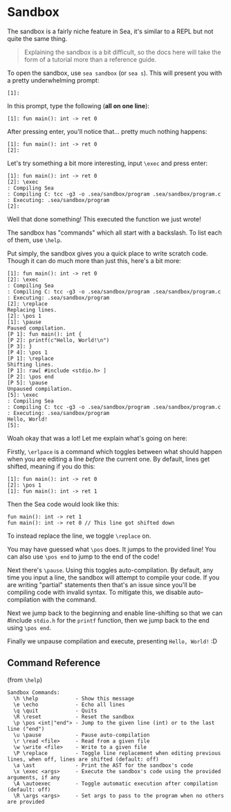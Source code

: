 # Sandbox

The sandbox is a fairly niche feature in Sea, it's similar to a REPL but not
quite the same thing.

> Explaining the sandbox is a bit difficult, so the docs here will take the form
> of a tutorial more than a reference guide.

To open the sandbox, use `sea sandbox` (or `sea s`). This will present you with
a pretty underwhelming prompt:

```
[1]:
```

In this prompt, type the following (**all on one line**):

```
[1]: fun main(): int -> ret 0
```

After pressing enter, you'll notice that... pretty much nothing happens:

```
[1]: fun main(): int -> ret 0
[2]:
```

Let's try something a bit more interesting, input `\exec` and press enter:

```
[1]: fun main(): int -> ret 0
[2]: \exec
: Compiling Sea
: Compiling C: tcc -g3 -o .sea/sandbox/program .sea/sandbox/program.c
: Executing: .sea/sandbox/program
[2]:
```

Well that done something! This executed the function we just wrote!

The sandbox has "commands" which all start with a backslash. To list each of
them, use `\help`.

Put simply, the sandbox gives you a quick place to write scratch code. Though it
can do much more than just this, here's a bit more:

```
[1]: fun main(): int -> ret 0
[2]: \exec
: Compiling Sea
: Compiling C: tcc -g3 -o .sea/sandbox/program .sea/sandbox/program.c
: Executing: .sea/sandbox/program
[2]: \replace
Replacing lines.
[2]: \pos 1
[1]: \pause
Paused compilation.
[P 1]: fun main(): int {
[P 2]: printf(c"Hello, World!\n")
[P 3]: }
[P 4]: \pos 1
[P 1]: \replace
Shifting lines.
[P 1]: raw[ #include <stdio.h> ]
[P 2]: \pos end
[P 5]: \pause
Unpaused compilation.
[5]: \exec
: Compiling Sea
: Compiling C: tcc -g3 -o .sea/sandbox/program .sea/sandbox/program.c
: Executing: .sea/sandbox/program
Hello, World!
[5]:
```

Woah okay that was a lot! Let me explain what's going on here:

Firstly, `\erlpace` is a command which toggles between what should happen when
you are editing a line _before_ the current one. By default, lines get shifted,
meaning if you do this:

```
[1]: fun main(): int -> ret 0
[2]: \pos 1
[1]: fun main(): int -> ret 1
```

Then the Sea code would look like this:

```sea
fun main(): int -> ret 1
fun main(): int -> ret 0 // This line got shifted down
```

To instead replace the line, we toggle `\replace` on.

You may have guessed what `\pos` does. It jumps to the provided line! You can
also use `\pos end` to jump to the end of the code!

Next there's `\pause`. Using this toggles auto-compilation. By default, any time
you input a line, the sandbox will attempt to compile your code. If you are
writing "partial" statements then that's an issue since you'll be compiling code
with invalid syntax. To mitigate this, we disable auto-compilation with the
command.

Next we jump back to the beginning and enable line-shifting so that we can
#include `stdio.h` for the `printf` function, then we jump back to the end using
`\pos end`.

Finally we unpause compilation and execute, presenting `Hello, World!` :D

## Command Reference

(from `\help`)

```
Sandbox Commands:
  \h \help            - Show this message
  \e \echo            - Echo all lines
  \q \quit            - Quits
  \R \reset           - Reset the sandbox
  \p \pos <int|"end"> - Jump to the given line (int) or to the last line ("end")
  \u \pause           - Pause auto-compilation
  \r \read <file>     - Read from a given file
  \w \write <file>    - Write to a given file
  \P \replace         - Toggle line replacement when editing previous lines, when off, lines are shifted (default: off)
  \a \ast             - Print the AST for the sandbox's code
  \x \exec <args>     - Execute the sandbox's code using the provided arguments, if any
  \A \autoexec        - Toggle automatic execution after compilation (default: off)
  \R \args <args>     - Set args to pass to the program when no others are provided
```
